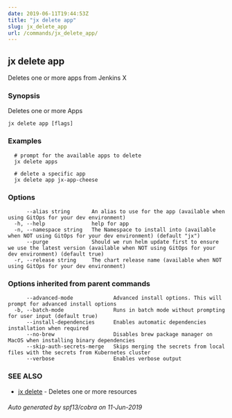 ```yaml
---
date: 2019-06-11T19:44:53Z
title: "jx delete app"
slug: jx_delete_app
url: /commands/jx_delete_app/
---
```

## jx delete app

Deletes one or more apps from Jenkins X

### Synopsis

Deletes one or more Apps

```
jx delete app [flags]
```

### Examples

```
  # prompt for the available apps to delete
  jx delete apps
  
  # delete a specific app
  jx delete app jx-app-cheese
```

### Options

```
      --alias string       An alias to use for the app (available when using GitOps for your dev environment)
  -h, --help               help for app
  -n, --namespace string   The Namespace to install into (available when NOT using GitOps for your dev environment) (default "jx")
      --purge              Should we run helm update first to ensure we use the latest version (available when NOT using GitOps for your dev environment) (default true)
  -r, --release string     The chart release name (available when NOT using GitOps for your dev environment)
```

### Options inherited from parent commands

```
      --advanced-mode             Advanced install options. This will prompt for advanced install options
  -b, --batch-mode                Runs in batch mode without prompting for user input (default true)
      --install-dependencies      Enables automatic dependencies installation when required
      --no-brew                   Disables brew package manager on MacOS when installing binary dependencies
      --skip-auth-secrets-merge   Skips merging the secrets from local files with the secrets from Kubernetes cluster
      --verbose                   Enables verbose output
```

### SEE ALSO

* [jx delete](/commands/jx_delete/)	 - Deletes one or more resources

###### Auto generated by spf13/cobra on 11-Jun-2019
